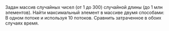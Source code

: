 Задан массив случайных чисел (от 1 до 300) случайной длины (до 1 млн элементов).
Найти максимальный элемент в массиве двумя способами:
В одном потоке и используя 10 потоков.
Сравнить затраченное в обоих случаях время.